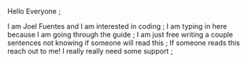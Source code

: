 Hello Everyone ;

I am Joel Fuentes and I am interested in coding ;
I am typing in here because I am going through the guide ; 
I am just free writing a couple sentences not knowing if someone will read this ;
If someone reads this reach out to me! I really really need some support ;
